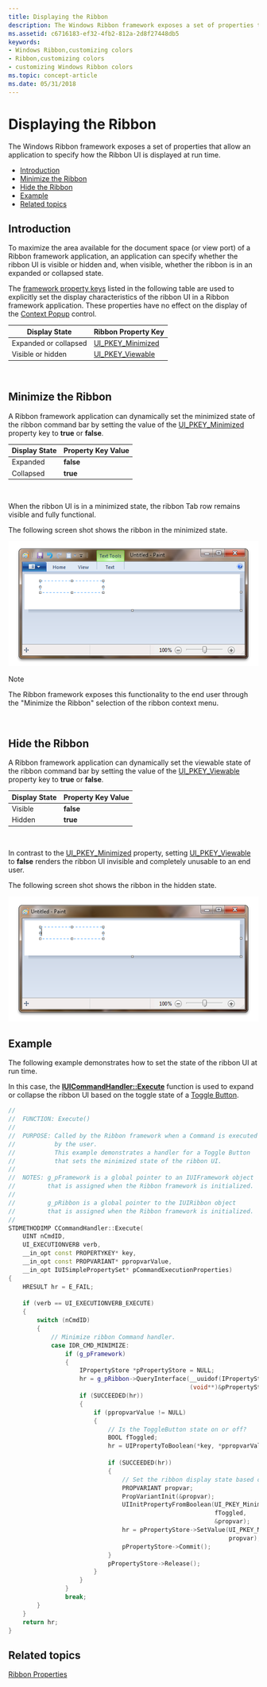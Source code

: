 ```yaml
---
title: Displaying the Ribbon
description: The Windows Ribbon framework exposes a set of properties that allow an application to specify how the Ribbon UI is displayed at run time.
ms.assetid: c6716183-ef32-4fb2-812a-2d8f27448db5
keywords:
- Windows Ribbon,customizing colors
- Ribbon,customizing colors
- customizing Windows Ribbon colors
ms.topic: concept-article
ms.date: 05/31/2018
---
```


# Displaying the Ribbon

The Windows Ribbon framework exposes a set of properties that allow an application to specify how the Ribbon UI is displayed at run time.

-   [Introduction](#introduction)
-   [Minimize the Ribbon](#minimize-the-ribbon)
-   [Hide the Ribbon](#hide-the-ribbon)
-   [Example](#example)
-   [Related topics](#related-topics)

## Introduction

To maximize the area available for the document space (or view port) of a Ribbon framework application, an application can specify whether the ribbon UI is visible or hidden and, when visible, whether the ribbon is in an expanded or collapsed state.

The [framework property keys](windowsribbon-reference-properties-framework.md) listed in the following table are used to explicitly set the display characteristics of the ribbon UI in a Ribbon framework application. These properties have no effect on the display of the [Context Popup](windowsribbon-controls-contextpopup.md) control.



| Display State         | Ribbon Property Key                                                            |
|-----------------------|--------------------------------------------------------------------------------|
| Expanded or collapsed | [UI\_PKEY\_Minimized](windowsribbon-reference-properties-uipkey-minimized.md) |
| Visible or hidden     | [UI\_PKEY\_Viewable](windowsribbon-reference-properties-uipkey-viewable.md)   |



 

## Minimize the Ribbon

A Ribbon framework application can dynamically set the minimized state of the ribbon command bar by setting the value of the [UI\_PKEY\_Minimized](windowsribbon-reference-properties-uipkey-minimized.md) property key to **true** or **false**.



| Display State | Property Key Value |
|---------------|--------------------|
| Expanded      | **false**          |
| Collapsed     | **true**           |



 

When the ribbon UI is in a minimized state, the ribbon Tab row remains visible and fully functional.

The following screen shot shows the ribbon in the minimized state.

![screen shot showing the ribbon ui minimized.](images/overviews/ribbon-minimized.png)

> [!Note]  
> The Ribbon framework exposes this functionality to the end user through the "Minimize the Ribbon" selection of the ribbon context menu.

 

## Hide the Ribbon

A Ribbon framework application can dynamically set the viewable state of the ribbon command bar by setting the value of the [UI\_PKEY\_Viewable](windowsribbon-reference-properties-uipkey-viewable.md) property key to **true** or **false**.



| Display State | Property Key Value |
|---------------|--------------------|
| Visible       | **false**          |
| Hidden        | **true**           |



 

In contrast to the [UI\_PKEY\_Minimized](windowsribbon-reference-properties-uipkey-minimized.md) property, setting [UI\_PKEY\_Viewable](windowsribbon-reference-properties-uipkey-viewable.md) to **false** renders the ribbon UI invisible and completely unusable to an end user.

The following screen shot shows the ribbon in the hidden state.

![screen shot showing the ribbon ui hidden.](images/overviews/ribbon-viewable.png)

## Example

The following example demonstrates how to set the state of the ribbon UI at run time.

In this case, the [**IUICommandHandler::Execute**](/windows/desktop/api/uiribbon/nf-uiribbon-iuicommandhandler-execute) function is used to expand or collapse the ribbon UI based on the toggle state of a [Toggle Button](windowsribbon-controls-togglebutton.md).


```C++
//
//  FUNCTION: Execute()
//
//  PURPOSE: Called by the Ribbon framework when a Command is executed 
//           by the user. 
//           This example demonstrates a handler for a Toggle Button
//           that sets the minimized state of the ribbon UI.
//
//  NOTES: g_pFramework is a global pointer to an IUIFramework object 
//         that is assigned when the Ribbon framework is initialized.
//
//         g_pRibbon is a global pointer to the IUIRibbon object
//         that is assigned when the Ribbon framework is initialized.
//
STDMETHODIMP CCommandHandler::Execute(
    UINT nCmdID,
    UI_EXECUTIONVERB verb,
    __in_opt const PROPERTYKEY* key,
    __in_opt const PROPVARIANT* ppropvarValue,
    __in_opt IUISimplePropertySet* pCommandExecutionProperties)
{
    HRESULT hr = E_FAIL;

    if (verb == UI_EXECUTIONVERB_EXECUTE)
    {
        switch (nCmdID)
        {
            // Minimize ribbon Command handler.
            case IDR_CMD_MINIMIZE:
                if (g_pFramework)
                {
                    IPropertyStore *pPropertyStore = NULL;
                    hr = g_pRibbon->QueryInterface(__uuidof(IPropertyStore), 
                                                   (void**)&pPropertyStore);
                    if (SUCCEEDED(hr))
                    {
                        if (ppropvarValue != NULL)
                        {
                            // Is the ToggleButton state on or off?
                            BOOL fToggled;
                            hr = UIPropertyToBoolean(*key, *ppropvarValue, &fToggled);

                            if (SUCCEEDED(hr))
                            {
                                // Set the ribbon display state based on the toggle state.
                                PROPVARIANT propvar;
                                PropVariantInit(&propvar);
                                UIInitPropertyFromBoolean(UI_PKEY_Minimized, 
                                                          fToggled, 
                                                          &propvar);
                                hr = pPropertyStore->SetValue(UI_PKEY_Minimized, 
                                                              propvar);
                                pPropertyStore->Commit();
                            }
                            pPropertyStore->Release();
                        }
                    }
                }
                break;
        }
    }
    return hr;
}
```



## Related topics

<dl> <dt>

[Ribbon Properties](windowsribbon-reference-properties-ribbon.md)
</dt> </dl>

 

 

